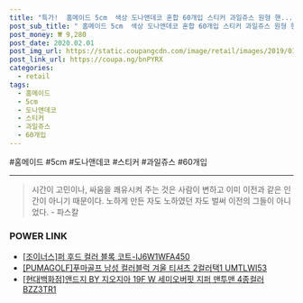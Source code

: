 ```yaml
--- 
title: "특가!  홈메이드 5cm  색상 도나앤데코 혼합 60개입 스티커 과일쥬스 원형 핸..." 
post_sub_title: " 홈메이드 5cm  색상 도나앤데코 혼합 60개입 스티커 과일쥬스 원형 핸드메이드 푸드 컬러풀" 
post_money: ₩ 9,280 
post_date: 2020.02.01 
post_img_url: https://static.coupangcdn.com/image/retail/images/2019/01/03/11/5/7bc243ae-ee54-41b0-8805-87839176861c.jpg 
post_link_url: https://coupa.ng/bnPYRX 
categories: 
  - retail 
tags: 
  - 홈메이드 
  - 5cm 
  - 도나앤데코 
  - 스티커 
  - 과일쥬스 
  - 60개입 
--- 
```

  #홈메이드 #5cm #도나앤데코 #스티커 #과일쥬스 #60개입 
<hr> 

> 시간이 고민이나, 싸움을 쾌유시켜 주는 것은 사람이 변하고 이미 이전과 같은 인간이 아니기 때문이다. 노하게 만든 자도 노하였던 자도 벌써 이전의 그들이 아니었다. - 파스칼 


### POWER LINK

* <a href="https://blog.naver.com/sakai111/221784661839" target="_blank">[조이너스]퍼 후드 컬러 블록 코트-IJ6W1WFA450</a>
* <a href="https://blog.naver.com/an0733/221785568115" target="_blank">[PUMAGOLF]푸마골프 남성 컬러블럭 겨울 티셔츠 2컬러택1 UMTLWI53</a>
* <a href="https://blog.naver.com/fasyy4321/221781705575" target="_blank">[현대백화점]앤드지 BY 지오지아 19F W 세미오버핏 지퍼 맨투맨 4종컬러 BZZ3TR1</a>
